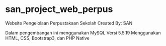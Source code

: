 # san_project_web_perpus
Website Pengelolaan Perpustakaan Sekolah Created By: SAN

Dalam pengembangan ini menggunakan MySQL Versi 5.5.19
Menggunakan HTML, CSS, Bootstrap3, dan PHP Native

